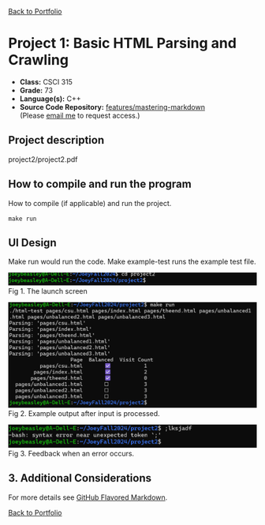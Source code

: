 [Back to Portfolio](./)

Project 1: Basic HTML Parsing and Crawling
===============

-   **Class:** CSCI 315
-   **Grade:** 73
-   **Language(s):** C++
-   **Source Code Repository:** [features/mastering-markdown](https://github.com/JoeyBeasley/PortfolioProject1)  
    (Please [email me](mailto:JWBeasley@csustudent.net?subject=GitHub%20Access) to request access.)

## Project description

project2/project2.pdf


## How to compile and run the program

How to compile (if applicable) and run the project.

```
make run
```


## UI Design

Make run would run the code. Make example-test runs the example test file.

![screenshot](images/project1.png)  
Fig 1. The launch screen

![screenshot](images/project1run.png)  
Fig 2. Example output after input is processed.

![screenshot](images/project1error.png)  
Fig 3. Feedback when an error occurs.

## 3. Additional Considerations

For more details see [GitHub Flavored Markdown](https://guides.github.com/features/mastering-markdown/).

[Back to Portfolio](./)
